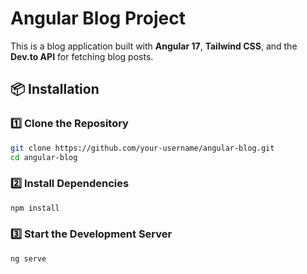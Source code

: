 # Angular Blog Project

This is a blog application built with **Angular 17**, **Tailwind CSS**, and the **Dev.to API** for fetching blog posts.

## 📦 Installation

### 1️⃣ Clone the Repository

```sh
git clone https://github.com/your-username/angular-blog.git
cd angular-blog
```

### 2️⃣ Install Dependencies

```sh
npm install
```
### 3️⃣ Start the Development Server

```sh
ng serve
```
